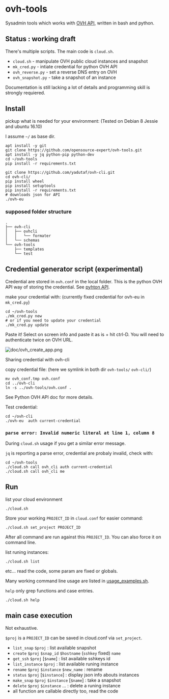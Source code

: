 # ovh-tools
Sysadmin tools which works with [OVH API](https://eu.api.ovh.com/console/),
written in bash and python.


## Status : working draft

There's multiple scripts. The main code is `cloud.sh`.

* `cloud.sh` - manipulate OVH public cloud instances and snapshot
* `mk_cred.py` - intiate credential for python OVH API
* `ovh_reverse.py` - set a reverse DNS entry on OVH
* `ovh_snapshot.py` - take a snapshot of an instance

Documentation is still lacking a lot of details and programming skill
is strongly requiered.

## Install

pickup what is needed for your environment: (Tested on Debian 8 Jessie and
ubuntu 16.10)

I assume `~/` as base dir.

~~~
apt install -y git
git clone https://github.com/opensource-expert/ovh-tools.git
apt install -y jq python-pip python-dev
cd ~/ovh-tools
pip install -r requirements.txt
~~~

~~~
git clone https://github.com/yadutaf/ovh-cli.git
cd ovh-cli/
pip install wheel
pip install setuptools
pip install -r requirements.txt
# downloads json for API
./ovh-eu
~~~

### supposed folder structure
~~~
.
├── ovh-cli
│   ├── ovhcli
│   │   └── formater
│   └── schemas
└── ovh-tools
    ├── templates
    └── test
~~~

## Credential generator script (experimental)
Credential are stored in `ovh.conf` in the local folder.
This is the python OVH API way of storing the credential. See
[pyhton API](https://github.com/ovh/python-ovh).

make your credential with: (currently fixed credential for ovh-eu
in `mk_cred.py`)

~~~
cd ~/ovh-tools
./mk_cred.py new
# or if you need to update your credential
./mk_cred.py update
~~~

Paste it!
Select on screen info and paste it as is + hit ctrl-D.
You will need to authenticate twice on OVH URL.

![doc/ovh_create_app.png](doc/ovh_create_app.png)

Sharing credential with ovh-cli

copy credential file: (here we symlink in both dir `ovh-tools/` `ovh-cli/`)
~~~
mv ovh_conf.tmp ovh.conf
cd ../ovh-cli
ln -s ../ovh-tools/ovh.conf .
~~~

See Python OVH API doc for more details.

Test credential:

~~~
cd ~/ovh-cli
./ovh-eu  auth current-credential
~~~

### `parse error: Invalid numeric literal at line 1, column 8`
During `cloud.sh` usage if you get a similar error message.

`jq` is reporting a parse error, credential are probaly invalid, check with:

~~~
cd ~/ovh-tools
./cloud.sh call ovh_cli auth current-credential
./cloud.sh call ovh_cli me
~~~

## Run

list your cloud environment
~~~
./cloud.sh
~~~

Store your working `PROJECT_ID` in `cloud.conf` for easier command:

~~~
./cloud.sh set_project PROJECT_ID
~~~

After all command are run against this `PROJECT_ID`. You can also
force it on command line.

list runing instances:
~~~
./cloud.sh list
~~~

etc… read the code, some param are fixed or globals.

Many working command line usage are listed in
[usage_examples.sh](usage_examples.sh).


`help` only grep functions and case entries.
~~~
./cloud.sh help
~~~

## main case execution

Not exhaustive.

`$proj` is a `PROJECT_ID` can be saved in cloud.conf via `set_project`.

* `list_snap` `$proj` : list available snapshot
* `create` `$proj` `$snap_id` `$hostname` (`sshkey` fixed) `name`
* `get_ssh` `$proj` [`$name`] : list available sshkeys id
* `list_instance` `$proj` : list available runing instance
* `rename` `$proj` `$instance` `$new_name` : rename
* `status` `$proj` [`$instance`] : display json info abouts instances
* `make_snap` `$proj` `$instance` [`$name`] : take a snapshot
* `delete` `$proj` `$instance` ... : delete a runing instance
* all function are callable directly too, read the code
